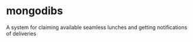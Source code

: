 mongodibs
=========

A system for claiming available seamless lunches and getting notifications of deliveries
